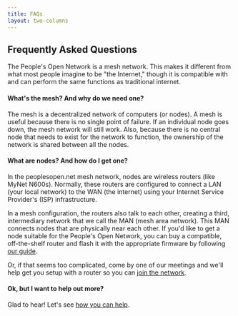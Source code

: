 ```yaml
---
title: FAQs 
layout: two-columns
---
```


## Frequently Asked Questions

<p>
    The People's Open Network is a mesh network. This makes it different from what most people imagine to be "the Internet," though it is compatible with and can perform the same functions as traditional internet. 
</p>
<h4>What's the mesh? And why do we need one?</h4>
<p>
    The mesh is a decentralized network of computers (or nodes). A mesh is useful because there is no single point of failure.
    If an individual node goes down, the mesh network will still work. 
    Also, because there is no central node that needs to exist for the network to function, the ownership of the network is shared between all the nodes.
</p>
<h4>What are nodes? And how do I get one?</h4>
<p>
    In the peoplesopen.net mesh network, nodes are wireless routers (like MyNet N600s). 
        Normally, these routers are configured to connect a LAN (your local network) to the WAN (the internet) using your Internet Service Provider's (ISP) infrastructure.
</p>
<p>
    In a mesh configuration, the routers also talk to each other, creating a third, intermediary network that we call the MAN (mesh area network). 
        This MAN connects nodes that are physically near each other. If you'd like to get a node suitable for the People's Open Network, 
            you can buy a compatible, off-the-shelf router and flash it with the appropriate firmware by following <a href="https://sudoroom.org/wiki/Mesh/WalkThrough">our guide</a>. 
</p>
<p>
    Or, if that seems too complicated, come by one of our meetings and we'll help get you setup with a router so you can <a href="/join">join the network</a>.
</p>
<h4>Ok, but I want to help out more?</h4>
Glad to hear! Let's see <a href="/join/help-out">how you can help</a>. 
</p>
